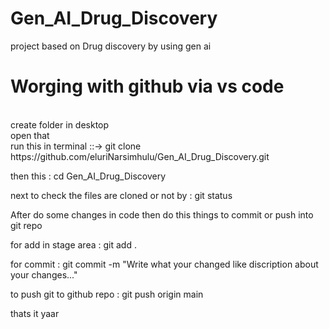 # Gen_AI_Drug_Discovery
project based on Drug discovery by using gen ai

<h1>Worging with github via vs code</h1>
<br/>
create folder in desktop
<br/>
open that 
<br/>
run this in terminal ::-> git clone https://github.com/eluriNarsimhulu/Gen_AI_Drug_Discovery.git  
<br/>

then this : cd Gen_AI_Drug_Discovery
<br/>

next to check the files are cloned or not by  : git status
<br/>


After do some changes in code then do this things to commit or push into git repo
<br/>

for add in stage area : git add .
<br/>

for commit : git commit -m "Write what your changed like discription about your changes..."
<br/>

to push git to github repo : git push origin main
<br/>


thats it yaar